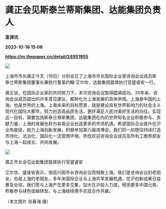 # 龚正会见斯泰兰蒂斯集团、达能集团负责人
**澎湃讯**

**2023-10-16 15:06**

**https://m.thepaper.cn/detail/24951955**

![](https://imagecloud.thepaper.cn/thepaper/image/274/355/775.jpg)

上海市市长龚正今天（16日）分别会见了上海市市长国际企业家咨询会议成员斯泰兰蒂斯集团董事长兼执行董事约翰·艾尔坎、达能集团首席执行官盛睿安一行。

龚正说，在国际企业家的共同努力下，本次咨询会议取得圆满成功。35年来，咨询会议成员提出的许多意见建议，都转化为上海发展的具体举措。上海是中国的上海，也是世界的上海。上海未来的目标愿景，就是建设具有世界影响力的社会主义现代化国际大都市，努力创造高品质生活，更好满足人民对美好生活的向往。实现这一目标，需要包括斯泰兰蒂斯集团、达能集团在内的世界知名企业积极参与、贡献力量，上海的发展也将为各类企业创造更多的市场机遇。希望国际企业提升在沪业务能级，助力上海创新发展，积极参加第六届进博会。我们将一如既往持续打造市场化、法治化、国际化一流营商环境，热忱欢迎咨询会议成员及所有工商界朋友与上海一起成长、共同发展。

![](https://imagecloud.thepaper.cn/thepaper/image/274/355/776.jpg)

龚正市长会见达能集团首席执行官盛睿安

艾尔坎、盛睿安表示，很高兴因市长咨询会议而相聚上海，我们是咨询会议的老朋友，也是上海的老朋友。多年来国际企业与上海共享发展机遇，在沪创新成果日益惠及全球。我们愿与上海产生更多交集，加大在沪投入力度，增添更多中国元素，积极参与绿色低碳转型，与上海继续携手实现合作共赢。

（本文图片 张春海 摄）